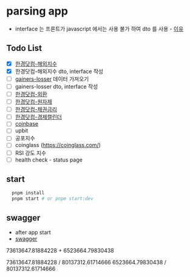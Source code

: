 # parsing app

- interface 는 프론트가 javascript 에서는 사용 불가 하여 dto 를 사용 - [이유](https://docs.nestjs.com/controllers#request-payloads)

## Todo List

- [x] [한경닷컴-해외지수](https://datacenter.hankyung.com/major-indices)
- [x] 한경닷컴-해외지수 dto, interface 작성
- [ ] [gainers-losser]() 데이터 가져오기
- [ ] gainers-losser dto, interface 작성
- [ ] [한경닷컴-외환](https://datacenter.hankyung.com/currencies)
- [ ] [한경닷컴-원자제](https://datacenter.hankyung.com/commodities)
- [ ] [한경닷컴-채권금리](https://datacenter.hankyung.com/rates-bonds)
- [ ] [한경닷컴-경제캘린더](https://datacenter.hankyung.com/economic-calendar)
- [ ] [coinbase](https://www.coinbase.com/converter)
- [ ] upbit
- [ ] 공포지수
- [ ] coinglass (https://coinglass.com/)
- [ ] RSI 강도 지수
- [ ] health check - status page

## start

```bash
  pnpm install
  pnpm start # or pnpm start:dev
```

## swagger

- after app start
- [swagger](http://localhost:3000/api)

73613647.81884228 + 6523664.79830438

73613647.81884228 / 80137312.61714666
6523664.79830438 / 80137312.61714666

